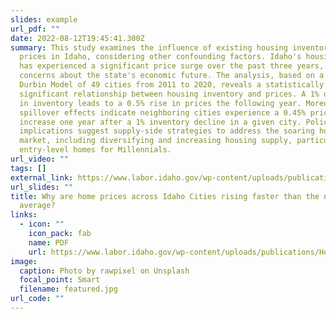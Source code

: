 ```yaml
---
slides: example
url_pdf: ""
date: 2022-08-12T19:45:41.300Z
summary: This study examines the influence of existing housing inventory on home
  prices in Idaho, considering other confounding factors. Idaho's housing market
  has experienced a significant price surge over the past three years, raising
  concerns about the state's economic future. The analysis, based on a Spatial
  Durbin Model of 49 cities from 2011 to 2020, reveals a statistically
  significant relationship between housing inventory and prices. A 1% decrease
  in inventory leads to a 0.5% rise in prices the following year. Moreover,
  spillover effects indicate neighboring cities experience a 0.45% price
  increase one year after a 1% inventory decline in a given city. Policy
  implications suggest supply-side strategies to address the soaring housing
  market, including diversifying and increasing housing supply, particularly
  entry-level homes for Millennials.
url_video: ""
tags: []
external_link: https://www.labor.idaho.gov/wp-content/uploads/publications/Housing_Market_Analysis.pdf
url_slides: ""
title: Why are home prices across Idaho Cities rising faster than the national
  average?
links:
  - icon: ""
    icon_pack: fab
    name: PDF
    url: https://www.labor.idaho.gov/wp-content/uploads/publications/Housing_Market_Analysis.pdf
image:
  caption: Photo by rawpixel on Unsplash
  focal_point: Smart
  filename: featured.jpg
url_code: ""
---
```

